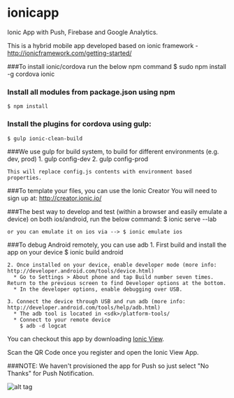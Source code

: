 # ionicapp
Ionic App with Push, Firebase and Google Analytics.

This is a hybrid mobile app developed based on ionic framework - http://ionicframework.com/getting-started/

###To install ionic/cordova run the below npm command
    $ sudo npm install -g cordova ionic

### Install all modules from package.json using npm
    $ npm install

### Install the plugins for cordova using gulp:
    $ gulp ionic-clean-build 

###We use gulp for build system, to build for different environments (e.g. dev, prod)
    1. gulp config-dev
    2. gulp config-prod
    
    This will replace config.js contents with environment based properties.
    
###To template your files, you can use the Ionic Creator
    You will need to sign up at: http://creator.ionic.io/
    
###The best way to develop and test (within a browser and easily emulate a device) on both ios/android, run the below command:
    $ ionic serve --lab

    or you can emulate it on ios via --> $ ionic emulate ios
    
###To debug Android remotely, you can use adb
    1. First build and install the app on your device
      $ ionic build android

    2. Once installed on your device, enable developer mode (more info: http://developer.android.com/tools/device.html)
      * Go to Settings > About phone and tap Build number seven times. Return to the previous screen to find Developer options at the bottom.
      * In the developer options, enable debugging over USB.

    3. Connect the device through USB and run adb (more info: http://developer.android.com/tools/help/adb.html)
      * The adb tool is located in <sdk>/platform-tools/
      * Connect to your remote device
        $ adb -d logcat
        
You can checkout this app by downloading <a href="https://itunes.apple.com/us/app/ionic-view/id849930087?ls=1&mt=8">Ionic  View</a>.

Scan the QR Code once you register and open the Ionic View App.

###NOTE: We haven't provisioned the app for Push so just select "No Thanks" for Push Notification.
  
  ![alt tag](https://github.com/arun0009/ionicapp/blob/master/b697ce47.png)  
    
    
